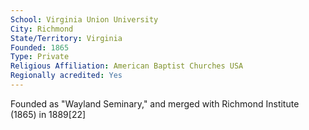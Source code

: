 ```yaml
---
School: Virginia Union University
City: Richmond
State/Territory: Virginia
Founded: 1865
Type: Private
Religious Affiliation: American Baptist Churches USA
Regionally acredited: Yes
---
```

Founded as "Wayland Seminary," and merged with Richmond Institute (1865) in 1889[22]